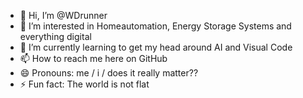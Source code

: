 - 👋 Hi, I’m @WDrunner
- 👀 I’m interested in Homeautomation, Energy Storage Systems and everything digital
- 🌱 I’m currently learning to get my head around AI and Visual Code
- 📫 How to reach me here on GitHub
- 😄 Pronouns: me / i / does it really matter??
- ⚡ Fun fact: The world is not flat

<!---
WDrunner/WDrunner is a ✨ special ✨ repository because its `README.md` (this file) appears on your GitHub profile.
You can click the Preview link to take a look at your changes.
--->
